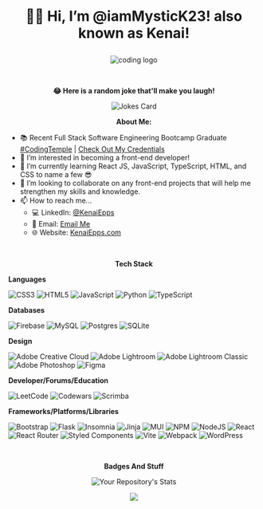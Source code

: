 # <p align="center">👋🏾 Hi, I’m @iamMysticK23! also known as Kenai!</p>

<p align="center"><img src="https://media.licdn.com/dms/image/C5616AQHyoeRuyznAog/profile-displaybackgroundimage-shrink_200_800/0/1634013650643?e=2147483647&v=beta&t=tKV6piwJbGR-nOcKKKfvcwbDuk5yQZr-6uyA3m3ax8s" alt="coding logo"></p>
<br>
<p align="center"><strong>😂 Here is a random joke that'll make you laugh!</strong></p>
<div align="center">
  <img src="https://readme-jokes.vercel.app/api" alt="Jokes Card">
</div>

<p align="center"><strong>About Me:</strong></p>

- 📚 Recent Full Stack Software Engineering Bootcamp Graduate <a href="http://www.codingtemple.com" target="_blank">#CodingTemple</a> | [Check Out My Credentials](https://www.credly.com/users/kenai-epps)
- 👀 I’m interested in becoming a front-end developer!
- 🌱 I’m currently learning React JS, JavaScript, TypeScript, HTML, and CSS to name a few 😎
- 💞️ I’m looking to collaborate on any front-end projects that will help me strengthen my skills and knowledge.
- 📫 How to reach me...
  <br>
  - 💻 LinkedIn: [@KenaiEpps](https://www.linkedin.com/in/kenai-epps/)
  - 📧 Email: [Email Me](mailto:k.epps23@gmail.com?subject=GitHub%20Contact)
  - 🌐 Website: <a href="https://www.kenaiepps.com" target="_blank"> KenaiEpps.com</a>
<br>

<p align="center"><strong>Tech Stack</p></strong>

<p align="left"><strong>Languages</p></strong>
  
![CSS3](https://img.shields.io/badge/css3-%231572B6.svg?style=for-the-badge&logo=css3&logoColor=white)
![HTML5](https://img.shields.io/badge/html5-%23E34F26.svg?style=for-the-badge&logo=html5&logoColor=white)
![JavaScript](https://img.shields.io/badge/javascript-%23323330.svg?style=for-the-badge&logo=javascript&logoColor=%23F7DF1E)
![Python](https://img.shields.io/badge/python-3670A0?style=for-the-badge&logo=python&logoColor=ffdd54)
![TypeScript](https://img.shields.io/badge/typescript-%23007ACC.svg?style=for-the-badge&logo=typescript&logoColor=white)


<p align="left"><strong>Databases</p></strong>
  
![Firebase](https://img.shields.io/badge/Firebase-039BE5?style=for-the-badge&logo=Firebase&logoColor=white)
![MySQL](https://img.shields.io/badge/mysql-%2300f.svg?style=for-the-badge&logo=mysql&logoColor=white)
![Postgres](https://img.shields.io/badge/postgres-%23316192.svg?style=for-the-badge&logo=postgresql&logoColor=white)
![SQLite](https://img.shields.io/badge/sqlite-%2307405e.svg?style=for-the-badge&logo=sqlite&logoColor=white)

<p align="left"><strong>Design</p></strong>
  
![Adobe Creative Cloud](https://img.shields.io/badge/Adobe%20Creative%20Cloud-DA1F26.svg?style=for-the-badge&logo=Adobe%20Creative%20Cloud&logoColor=white)
![Adobe Lightroom](https://img.shields.io/badge/Adobe%20Lightroom-31A8FF.svg?style=for-the-badge&logo=Adobe%20Lightroom&logoColor=white)
![Adobe Lightroom Classic](https://img.shields.io/badge/Adobe%20Lightroom%20Classic-31A8FF.svg?style=for-the-badge&logo=Adobe%20Lightroom%20Classic&logoColor=white)
![Adobe Photoshop](https://img.shields.io/badge/adobe%20photoshop-%2331A8FF.svg?style=for-the-badge&logo=adobe%20photoshop&logoColor=white)
![Figma](https://img.shields.io/badge/figma-%23F24E1E.svg?style=for-the-badge&logo=figma&logoColor=white)
  
<p align="left"><strong>Developer/Forums/Education</p></strong>
  
![LeetCode](https://img.shields.io/badge/LeetCode-000000?style=for-the-badge&logo=LeetCode&logoColor=#d16c06)
![Codewars](https://img.shields.io/badge/Codewars-B1361E?style=for-the-badge&logo=codewars&logoColor=grey)
![Scrimba](https://img.shields.io/badge/scrimba-2B283A?style=for-the-badge&logo=scrimba&logoColor=white)

<p align="left"><strong>Frameworks/Platforms/Libraries</p></strong>
  
![Bootstrap](https://img.shields.io/badge/bootstrap-%238511FA.svg?style=for-the-badge&logo=bootstrap&logoColor=white)
![Flask](https://img.shields.io/badge/flask-%23000.svg?style=for-the-badge&logo=flask&logoColor=white)
![Insomnia](https://img.shields.io/badge/Insomnia-black?style=for-the-badge&logo=insomnia&logoColor=5849BE)
![Jinja](https://img.shields.io/badge/jinja-white.svg?style=for-the-badge&logo=jinja&logoColor=black)
![MUI](https://img.shields.io/badge/MUI-%230081CB.svg?style=for-the-badge&logo=mui&logoColor=white)
![NPM](https://img.shields.io/badge/NPM-%23CB3837.svg?style=for-the-badge&logo=npm&logoColor=white)
![NodeJS](https://img.shields.io/badge/node.js-6DA55F?style=for-the-badge&logo=node.js&logoColor=white)
![React](https://img.shields.io/badge/react-%2320232a.svg?style=for-the-badge&logo=react&logoColor=%2361DAFB)
![React Router](https://img.shields.io/badge/React_Router-CA4245?style=for-the-badge&logo=react-router&logoColor=white)
![Styled Components](https://img.shields.io/badge/styled--components-DB7093?style=for-the-badge&logo=styled-components&logoColor=white)
![Vite](https://img.shields.io/badge/vite-%23646CFF.svg?style=for-the-badge&logo=vite&logoColor=white)
![Webpack](https://img.shields.io/badge/webpack-%238DD6F9.svg?style=for-the-badge&logo=webpack&logoColor=black)
![WordPress](https://img.shields.io/badge/WordPress-%23117AC9.svg?style=for-the-badge&logo=WordPress&logoColor=white)



<br>
<p align="center"><strong>Badges And Stuff</p></strong>
  

<div align="center">
  <img src="https://github-readme-stats.vercel.app/api?username=iamMysticK23&show_icons=true&bg_color=60,228B22,FAD02E&icon_color=FAD02E&text_color=FFFFFF&title_color=FAD02E" alt="Your Repository's Stats">
</div>




<p align="center"><a href="https://www.codewars.com/users/iamMysticK23"><img src="https://www.codewars.com/users/iamMysticK23/badges/large"></p></a>




<!---
iamMysticK23/iamMysticK23 is a ✨ special ✨ repository because its `README.md` (this file) appears on your GitHub profile.
You can click the Preview link to take a look at your changes.
--->
